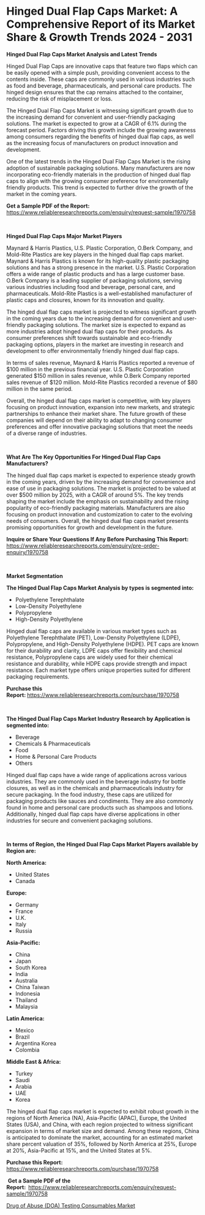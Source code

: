 <p><h1>Hinged Dual Flap Caps Market: A Comprehensive Report of its Market Share & Growth Trends 2024 - 2031</h1></p><p><strong>Hinged Dual Flap Caps Market Analysis and Latest Trends</strong></p>
<p><p>Hinged Dual Flap Caps are innovative caps that feature two flaps which can be easily opened with a simple push, providing convenient access to the contents inside. These caps are commonly used in various industries such as food and beverage, pharmaceuticals, and personal care products. The hinged design ensures that the cap remains attached to the container, reducing the risk of misplacement or loss.</p><p>The Hinged Dual Flap Caps Market is witnessing significant growth due to the increasing demand for convenient and user-friendly packaging solutions. The market is expected to grow at a CAGR of 6.1% during the forecast period. Factors driving this growth include the growing awareness among consumers regarding the benefits of hinged dual flap caps, as well as the increasing focus of manufacturers on product innovation and development.</p><p>One of the latest trends in the Hinged Dual Flap Caps Market is the rising adoption of sustainable packaging solutions. Many manufacturers are now incorporating eco-friendly materials in the production of hinged dual flap caps to align with the growing consumer preference for environmentally friendly products. This trend is expected to further drive the growth of the market in the coming years.</p></p>
<p><strong>Get a Sample PDF of the Report:&nbsp;</strong> <a href="https://www.reliableresearchreports.com/enquiry/request-sample/1970758">https://www.reliableresearchreports.com/enquiry/request-sample/1970758</a></p>
<p>&nbsp;</p>
<p><strong>Hinged Dual Flap Caps Major Market Players</strong></p>
<p><p>Maynard & Harris Plastics, U.S. Plastic Corporation, O.Berk Company, and Mold-Rite Plastics are key players in the hinged dual flap caps market. Maynard & Harris Plastics is known for its high-quality plastic packaging solutions and has a strong presence in the market. U.S. Plastic Corporation offers a wide range of plastic products and has a large customer base. O.Berk Company is a leading supplier of packaging solutions, serving various industries including food and beverage, personal care, and pharmaceuticals. Mold-Rite Plastics is a well-established manufacturer of plastic caps and closures, known for its innovation and quality.</p><p>The hinged dual flap caps market is projected to witness significant growth in the coming years due to the increasing demand for convenient and user-friendly packaging solutions. The market size is expected to expand as more industries adopt hinged dual flap caps for their products. As consumer preferences shift towards sustainable and eco-friendly packaging options, players in the market are investing in research and development to offer environmentally friendly hinged dual flap caps.</p><p>In terms of sales revenue, Maynard & Harris Plastics reported a revenue of $100 million in the previous financial year. U.S. Plastic Corporation generated $150 million in sales revenue, while O.Berk Company reported sales revenue of $120 million. Mold-Rite Plastics recorded a revenue of $80 million in the same period.</p><p>Overall, the hinged dual flap caps market is competitive, with key players focusing on product innovation, expansion into new markets, and strategic partnerships to enhance their market share. The future growth of these companies will depend on their ability to adapt to changing consumer preferences and offer innovative packaging solutions that meet the needs of a diverse range of industries.</p></p>
<p>&nbsp;</p>
<p><strong>What Are The Key Opportunities For Hinged Dual Flap Caps Manufacturers?</strong></p>
<p><p>The hinged dual flap caps market is expected to experience steady growth in the coming years, driven by the increasing demand for convenience and ease of use in packaging solutions. The market is projected to be valued at over $500 million by 2025, with a CAGR of around 5%. The key trends shaping the market include the emphasis on sustainability and the rising popularity of eco-friendly packaging materials. Manufacturers are also focusing on product innovation and customization to cater to the evolving needs of consumers. Overall, the hinged dual flap caps market presents promising opportunities for growth and development in the future.</p></p>
<p><strong>Inquire or Share Your Questions If Any Before Purchasing This Report:</strong> <a href="https://www.reliableresearchreports.com/enquiry/pre-order-enquiry/1970758">https://www.reliableresearchreports.com/enquiry/pre-order-enquiry/1970758</a></p>
<p>&nbsp;</p>
<p><strong>Market Segmentation</strong></p>
<p><strong>The Hinged Dual Flap Caps Market Analysis by types is segmented into:</strong></p>
<p><ul><li>Polyethylene Terephthalate</li><li>Low-Density Polyethylene</li><li>Polypropylene</li><li>High-Density Polyethylene</li></ul></p>
<p><p>Hinged dual flap caps are available in various market types such as Polyethylene Terephthalate (PET), Low-Density Polyethylene (LDPE), Polypropylene, and High-Density Polyethylene (HDPE). PET caps are known for their durability and clarity, LDPE caps offer flexibility and chemical resistance, Polypropylene caps are widely used for their chemical resistance and durability, while HDPE caps provide strength and impact resistance. Each market type offers unique properties suited for different packaging requirements.</p></p>
<p><strong>Purchase this Report:&nbsp;</strong><a href="https://www.reliableresearchreports.com/purchase/1970758">https://www.reliableresearchreports.com/purchase/1970758</a></p>
<p>&nbsp;</p>
<p><strong>The Hinged Dual Flap Caps Market Industry Research by Application is segmented into:</strong></p>
<p><ul><li>Beverage</li><li>Chemicals & Pharmaceuticals</li><li>Food</li><li>Home & Personal Care Products</li><li>Others</li></ul></p>
<p><p>Hinged dual flap caps have a wide range of applications across various industries. They are commonly used in the beverage industry for bottle closures, as well as in the chemicals and pharmaceuticals industry for secure packaging. In the food industry, these caps are utilized for packaging products like sauces and condiments. They are also commonly found in home and personal care products such as shampoos and lotions. Additionally, hinged dual flap caps have diverse applications in other industries for secure and convenient packaging solutions.</p></p>
<p>&nbsp;</p>
<p><strong>In terms of Region, the Hinged Dual Flap Caps Market Players available by Region are:</strong></p>
<p>
    <p> <strong> North America: </strong>
        <ul>
            <li>United States</li>
            <li>Canada</li>
        </ul>
        </p> 
    <p> <strong> Europe: </strong>
        <ul>
            <li>Germany</li>
            <li>France</li>
            <li>U.K.</li>
            <li>Italy</li>
            <li>Russia</li>
        </ul>
        </p> 
    <p> <strong> Asia-Pacific: </strong>
        <ul>
            <li>China</li>
            <li>Japan</li>
            <li>South Korea</li>
            <li>India</li>
            <li>Australia</li>
            <li>China Taiwan</li>
            <li>Indonesia</li>
            <li>Thailand</li>
            <li>Malaysia</li>
        </ul>
        </p> 
    <p> <strong> Latin America: </strong>
        <ul>
            <li>Mexico</li>
            <li>Brazil</li>
            <li>Argentina Korea</li>
            <li>Colombia</li>
        </ul>
        </p> 
    <p> <strong> Middle East & Africa: </strong>
        <ul>
            <li>Turkey</li>
            <li>Saudi</li>
            <li>Arabia</li>
            <li>UAE</li>
            <li>Korea</li>
        </ul>
    </p>
    </p>
<p><p>The hinged dual flap caps market is expected to exhibit robust growth in the regions of North America (NA), Asia-Pacific (APAC), Europe, the United States (USA), and China, with each region projected to witness significant expansion in terms of market size and demand. Among these regions, China is anticipated to dominate the market, accounting for an estimated market share percent valuation of 35%, followed by North America at 25%, Europe at 20%, Asia-Pacific at 15%, and the United States at 5%.</p></p>
<p><strong>Purchase this Report: </strong><a href="https://www.reliableresearchreports.com/purchase/1970758">https://www.reliableresearchreports.com/purchase/1970758</a></p>
<p>&nbsp;<strong>Get a Sample PDF of the Report:&nbsp;&nbsp;</strong><a href="https://www.reliableresearchreports.com/enquiry/request-sample/1970758">https://www.reliableresearchreports.com/enquiry/request-sample/1970758</a></p>
<p><strong></strong></p>
<p><p><a href="https://forested-sushi-9b0.notion.site/Drug-of-Abuse-DOA-Testing-Consumables-Market-Size-Furnishes-Valuable-Information-Encompassing-Mark-826f68be35fe410a902ce0f9617ee17c">Drug of Abuse (DOA) Testing Consumables Market</a></p></p>